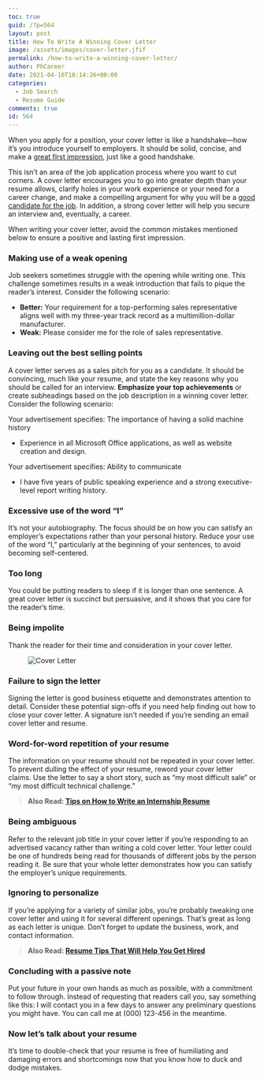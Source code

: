 ```yaml
---
toc: true
guid: /?p=564
layout: post
title: How To Write A Winning Cover Letter
image: /assets/images/cover-letter.jfif
permalink: /how-to-write-a-winning-cover-letter/
author: PhCareer
date: 2021-04-16T18:14:26+00:00
categories:
  - Job Search
  - Resume Guide
comments: true
id: 564
---
```

When you apply for a position, your cover letter is like a handshake—how it&#8217;s you introduce yourself to employers. It should be solid, concise, and make a [great first impression](/how-to-make-a-great-impression-at-work/), just like a good handshake.

This isn&#8217;t an area of the job application process where you want to cut corners. A cover letter encourages you to go into greater depth than your resume allows, clarify holes in your work experience or your need for a career change, and make a compelling argument for why you will be a [good candidate for the job](/how-to-figure-out-if-you-are-right-for-the-job/). In addition, a strong cover letter will help you secure an interview and, eventually, a career.

When writing your cover letter, avoid the common mistakes mentioned below to ensure a positive and lasting first impression.

### **Making use of a weak opening**

Job seekers sometimes struggle with the opening while writing one. This challenge sometimes results in a weak introduction that fails to pique the reader&#8217;s interest. Consider the following scenario:

  * **Better:** Your requirement for a top-performing sales representative aligns well with my three-year track record as a multimillion-dollar manufacturer.
  * **Weak:** Please consider me for the role of sales representative.

### **Leaving out the best selling points**

A cover letter serves as a sales pitch for you as a candidate. It should be convincing, much like your resume, and state the key reasons why you should be called for an interview. **Emphasize your top achievements** or create subheadings based on the job description in a winning cover letter. Consider the following scenario:

Your advertisement specifies: The importance of having a solid machine history

  * Experience in all Microsoft Office applications, as well as website creation and design.

Your advertisement specifies: Ability to communicate

  * I have five years of public speaking experience and a strong executive-level report writing history.

### **Excessive use of the word &#8220;I&#8221;**

It&#8217;s not your autobiography. The focus should be on how you can satisfy an employer&#8217;s expectations rather than your personal history. Reduce your use of the word &#8220;I,&#8221; particularly at the beginning of your sentences, to avoid becoming self-centered.

### **Too long**

You could be putting readers to sleep if it is longer than one sentence. A great cover letter is succinct but persuasive, and it shows that you care for the reader&#8217;s time.

### **Being impolite**

Thank the reader for their time and consideration in your cover letter.


<figure class="wp-block-image size-large">

<img loading="lazy" width="598" height="398" src="/wp-content/uploads/2021/04/cover-letter.jpg" alt="Cover Letter" class="wp-image-566" srcset="/wp-content/uploads/2021/04/cover-letter.jpg 598w, /wp-content/uploads/2021/04/cover-letter-300x200.jpg 300w" sizes="(max-width: 598px) 100vw, 598px" /> </figure> 

### **Failure to sign the letter**

Signing the letter is good business etiquette and demonstrates attention to detail. Consider these potential sign-offs if you need help finding out how to close your cover letter. A signature isn&#8217;t needed if you&#8217;re sending an email cover letter and resume.

### **Word-for-word repetition of your resume**

The information on your resume should not be repeated in your cover letter. To prevent dulling the effect of your resume, reword your cover letter claims. Use the letter to say a short story, such as &#8220;my most difficult sale&#8221; or &#8220;my most difficult technical challenge.&#8221;

> **Also Read: [Tips on How to Write an Internship Resume](/tips-on-how-to-write-an-internship-resume/)**

### **Being ambiguous**

Refer to the relevant job title in your cover letter if you&#8217;re responding to an advertised vacancy rather than writing a cold cover letter. Your letter could be one of hundreds being read for thousands of different jobs by the person reading it. Be sure that your whole letter demonstrates how you can satisfy the employer&#8217;s unique requirements.

### **Ignoring to personalize**

If you&#8217;re applying for a variety of similar jobs, you&#8217;re probably tweaking one cover letter and using it for several different openings. That&#8217;s great as long as each letter is unique. Don&#8217;t forget to update the business, work, and contact information.

<blockquote class="wp-block-quote">
  <p>
    <strong>Also Read: <a href="/resume-tips-that-will-help-you-get-hired/">Resume Tips That Will Help You Get Hired</a></strong>
  </p>
</blockquote>

### **Concluding with a passive note**

Put your future in your own hands as much as possible, with a commitment to follow through. Instead of requesting that readers call you, say something like this: I will contact you in a few days to answer any preliminary questions you might have. You can call me at (000) 123-456 in the meantime.

### **Now let&#8217;s talk about your resume**

It&#8217;s time to double-check that your resume is free of humiliating and damaging errors and shortcomings now that you know how to duck and dodge mistakes.
